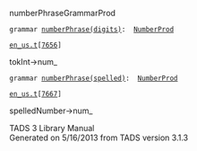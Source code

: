 <span class="title">numberPhrase</span><span class="type">GrammarProd</span>

`grammar `<span class="classExtLink">[`numberPhrase(digits)`](../object/numberPhrase(digits).html)</span>` :   `[`NumberProd`](../object/NumberProd.html)

[`en_us.t`](../file/en_us.t.html)`[`[`7656`](../source/en_us.t.html#7656)`]`

<div class="gramrule">

tokInt-\>num\_

</div>

`grammar `<span class="classExtLink">[`numberPhrase(spelled)`](../object/numberPhrase(spelled).html)</span>` :   `[`NumberProd`](../object/NumberProd.html)

[`en_us.t`](../file/en_us.t.html)`[`[`7667`](../source/en_us.t.html#7667)`]`

<div class="gramrule">

spelledNumber-\>num\_

</div>

<div class="ftr">

TADS 3 Library Manual  
Generated on 5/16/2013 from TADS version 3.1.3

</div>
